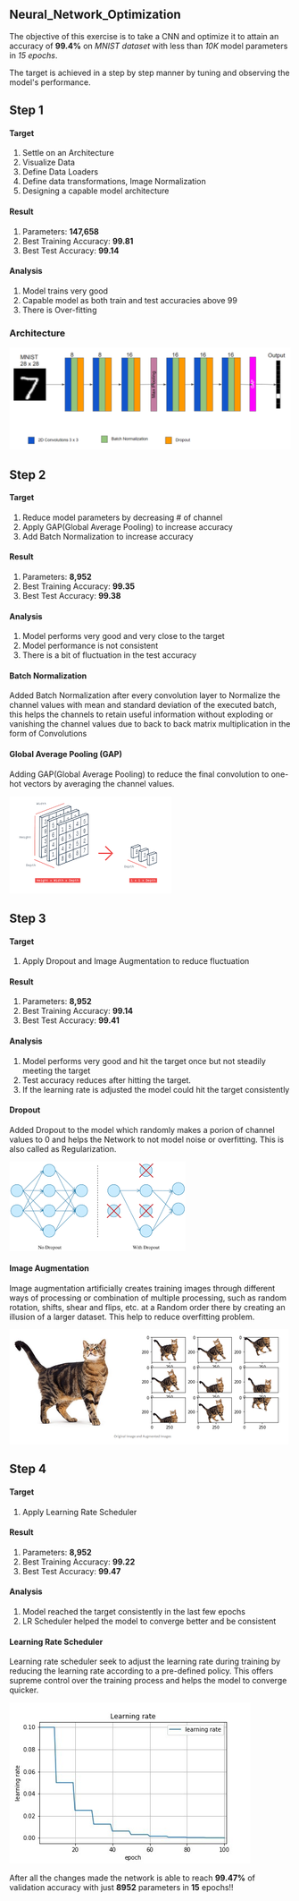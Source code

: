 ## Neural_Network_Optimization

The objective of this exercise is to take a CNN and optimize it to attain an accuracy of **99.4%** on *MNIST dataset* with less than *10K* model parameters in *15 epochs*.

The target is achieved in a step by step manner by tuning and observing the model's performance.

## Step 1

#### Target

1. Settle on an Architecture
2. Visualize Data
3. Define Data Loaders
4. Define data transformations, Image Normalization
5. Designing a capable model architecture

#### Result

1. Parameters: **147,658**
2. Best Training Accuracy: **99.81**
3. Best Test Accuracy: **99.14**

#### Analysis

1. Model trains very good
2. Capable model as both train and test accuracies above 99
3. There is Over-fitting

### Architecture

![architecture](images/architecture.png)

## Step 2

#### Target

1. Reduce model parameters by decreasing # of channel
2. Apply GAP(Global Average Pooling) to increase accuracy
3. Add Batch Normalization to increase accuracy

#### Result

1. Parameters: **8,952**
2. Best Training Accuracy: **99.35**
3. Best Test Accuracy: **99.38**

#### Analysis

1. Model performs very good and very close to the target
2. Model performance is not consistent 
3. There is a bit of fluctuation in the test accuracy

#### Batch Normalization

Added Batch Normalization after every convolution layer to Normalize the channel values with mean and standard deviation of the executed batch, this helps the channels to retain useful information without exploding or vanishing the channel values due to back to back matrix multiplication in the form of Convolutions

#### Global Average Pooling (GAP)

Adding GAP(Global Average Pooling) to reduce the final convolution to one-hot vectors by averaging the channel values.

![gap](images/gap.png)

## Step 3

#### Target

1. Apply Dropout and Image Augmentation to reduce fluctuation

#### Result

1. Parameters: **8,952**
2. Best Training Accuracy: **99.14**
3. Best Test Accuracy: **99.41**

#### Analysis

1. Model performs very good and hit the target once but not steadily meeting the target
2. Test accuracy reduces after hitting the target.
3. If the learning rate is adjusted the model could hit the target consistently

#### Dropout

Added Dropout to the model which randomly makes a porion of channel values to 0 and helps the Network to not model noise or overfitting. This is also called as Regularization.

![dropout](images/dropout.png)

#### Image Augmentation

Image augmentation artificially creates training images through different ways of processing or combination of multiple processing, such as random rotation, shifts, shear and flips, etc. at a Random order there by creating an illusion of a larger dataset. This help to reduce overfitting problem.

![image_augmentation](images/image_augmentation.png)

## Step 4

#### Target

1. Apply Learning Rate Scheduler

#### Result

1. Parameters: **8,952**
2. Best Training Accuracy: **99.22**
3. Best Test Accuracy: **99.47**

#### Analysis

1. Model reached the target consistently in the last few epochs
2. LR Scheduler helped the model to converge better and be consistent

#### Learning Rate Scheduler

Learning rate scheduler seek to adjust the learning rate during training by reducing the learning rate according to a pre-defined policy. This offers supreme control over the training process and helps the model to converge quicker.

![lr_scheduler](images/lr_scheduler.png)

After all the changes made the network is able to reach **99.47%** of validation accuracy with just **8952** parameters in **15** epochs!!
